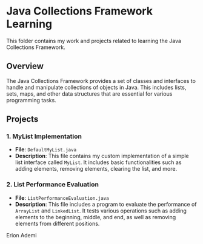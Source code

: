 # Java Collections Framework Learning

This folder contains my work and projects related to learning the Java Collections Framework.

## Overview

The Java Collections Framework provides a set of classes and interfaces to handle and manipulate collections of objects in Java. This includes lists, sets, maps, and other data structures that are essential for various programming tasks.

## Projects

### 1. MyList Implementation

- **File**: `DefaultMyList.java`
- **Description**: This file contains my custom implementation of a simple list interface called `MyList`. It includes basic functionalities such as adding elements, removing elements, clearing the list, and more.

### 2. List Performance Evaluation

- **File**: `ListPerformanceEvaluation.java`
- **Description**: This file includes a program to evaluate the performance of `ArrayList` and `LinkedList`. It tests various operations such as adding elements to the beginning, middle, and end, as well as removing elements from different positions.

Erion Ademi

